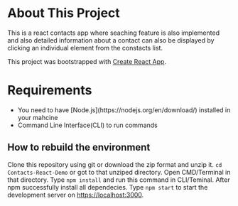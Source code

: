 # About This Project
This is a react contacts app where seaching feature is also implemented and also detailed information about a contact can also be displayed by clicking an individual element from the constacts list.

This project was bootstrapped with [Create React App](https://github.com/facebook/create-react-app).

# Requirements
<ul>
  <li>You need to have [Node.js](https://nodejs.org/en/download/) installed in your mahcine</li>
  <li>Command Line Interface(CLI) to run commands</li>
</ul>

## How to rebuild the environment
  Clone this repository using git or download the zip format and unzip it.
  `cd Contacts-React-Demo` or got to that unziped directory.
  Open CMD/Terminal in that directory.
  Type `npm install` and run this command in CLI/Teminal.
  After npm successfully install all dependecies.
  Type `npm start` to start the development server on [https://localhost:3000](https://localhost:3000).
